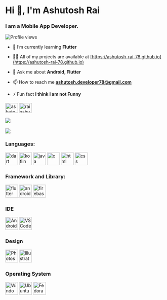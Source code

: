 
<h1 align="left">Hi 👋, I'm Ashutosh Rai</h1>
<h3 align="left">I am a Mobile App Developer.</h3>


![Profile views](https://gpvc.arturio.dev/ashutosh-rai-78)

<!-- <p align="left"> <a href="https://github.com/ryo-ma/github-profile-trophy"><img src="https://github-profile-trophy.vercel.app/?username=ashutosh-rai-78&theme=dark" alt="ashutosh-rai-78" /></a> </p> -->

<!-- <p align="left"> <a href="https://twitter.com/ashutosh_rai_78" target="_blank"><img src="https://img.shields.io/twitter/follow/ashutosh_rai_78?logo=twitter&style=for-the-badge&theme=dark" alt="ashutosh_rai_78" /></a> </p> -->


- 🌱 I’m currently learning **Flutter**

- 👨‍💻 All of my projects are available at [https://ashutosh-rai-78.github.io](https://ashutosh-rai-78.github.io)

- 💬 Ask me about **Android, Flutter**

- 📫 How to reach me **ashutosh.developer78@gmail.com**

- ⚡ Fun fact **I think I am not Funny**
<p align="left">
<a href="https://www.linkedin.com/in/ashutosh-rai78" target="_blank">
  <img src="https://cdn.jsdelivr.net/gh/devicons/devicon/icons/linkedin/linkedin-original.svg" alt="ashutosh rai" height="30"          width="40" /></a>
<!-- <a href="https://stackoverflow.com/users/12134847/ashutosh-rai-78" target="_blank">
  <img src="https://raw.githubusercontent.com/rahuldkjain/github-profile-readme-generator/master/src/images/icons/Social/stack-overflow.svg" alt="ashutosh-rai-78" height="30" width="40" /></a> -->
<a href="https://twitter.com/raiashutosh18" target="_blank">
  <img src="https://cdn.jsdelivr.net/gh/devicons/devicon/icons/twitter/twitter-original.svg" alt="raiashutosh18" height="30" width="40" /></a>
<!-- <a href="https://www.hackerrank.com/ashutosh_develo2" target="_blank">
  <img src="https://raw.githubusercontent.com/rahuldkjain/github-profile-readme-generator/master/src/images/icons/Social/hackerrank.svg" alt="ashutosh_develo2" height="30" width="40" /></a> -->
</p>
<a href="https://github.com/ashutosh-rai-78">
  <img align="center" src="https://github-readme-stats.vercel.app/api?username=ashutosh-rai-78&count_private=true&theme=dark" />
</a>
<br/>
<br/>
<a href="https://github.com/ashutosh-rai-78">
  <img align="center" src="https://github-readme-stats.vercel.app/api/top-langs/?username=ashutosh-rai-78&layout=compact&theme=dark&langs_count=4&hide=php,javascript," />
</a>

<h3 align="left">Languages:</h3>
<p align="left"> 
 <img src="https://cdn.jsdelivr.net/gh/devicons/devicon/icons/dart/dart-original.svg" alt="dart" width="40" height="40"/>
 <img src="https://cdn.jsdelivr.net/gh/devicons/devicon/icons/kotlin/kotlin-original.svg" alt="kotlin" width="40" height="40"/>
 <img src="https://cdn.jsdelivr.net/gh/devicons/devicon/icons/java/java-original.svg" alt="java" width="40" height="40"/>
 <img src="https://cdn.jsdelivr.net/gh/devicons/devicon/icons/c/c-original.svg" alt="c" width="40" height="40"/>
 <img src="https://cdn.jsdelivr.net/gh/devicons/devicon/icons/html5/html5-original.svg" alt="html" width="40" height="40"/>
 <img src="https://cdn.jsdelivr.net/gh/devicons/devicon/icons/css3/css3-original.svg" alt="css" width="40" height="40"/>
</p>

<h3 align="left">Framework and Library:</h3>
<p align="left"> 
<a href="https://flutter.dev" target="_blank" rel="noreferrer"> 
 <img src="https://cdn.jsdelivr.net/gh/devicons/devicon/icons/flutter/flutter-original.svg" alt="flutter" width="40" height="40"/> </a> 
<a href="https://developer.android.com" target="_blank" rel="noreferrer"> <img src="https://cdn.jsdelivr.net/gh/devicons/devicon/icons/android/android-plain.svg" alt="android" width="40" height="40"/> </a> 
<a href="https://firebase.google.com/" target="_blank" rel="noreferrer"> 
  <img src="https://cdn.jsdelivr.net/gh/devicons/devicon/icons/firebase/firebase-plain.svg" alt="firebase" width="40" height="40"/> </a>
</p>

<h3 align="left">IDE</h3>
<p align="left">
  <img src="https://cdn.jsdelivr.net/gh/devicons/devicon/icons/androidstudio/androidstudio-original.svg" alt="Android Studio" width="40" height="40"/>
  <img src="https://cdn.jsdelivr.net/gh/devicons/devicon/icons/vscode/vscode-original.svg" alt="VS Code" width="40" height="40"/>  
</p>

<h3 align="left">Design</h3>
<p align="left">
  <img src="https://cdn.jsdelivr.net/gh/devicons/devicon/icons/photoshop/photoshop-plain.svg" alt="Photoshop" width="40" height="40"/>
  <img src="https://cdn.jsdelivr.net/gh/devicons/devicon/icons/illustrator/illustrator-plain.svg" alt="Illustrator" width="40" height="40"/>  
</p>

<h3 align="left">Operating System</h3>
<p align="left">
  <img src="https://cdn.jsdelivr.net/gh/devicons/devicon/icons/windows8/windows8-original.svg" alt="Windows" width="40" height="40"/>
  <img src="https://cdn.jsdelivr.net/gh/devicons/devicon/icons/ubuntu/ubuntu-plain.svg" alt="Ubuntu" width="40" height="40"/>           
  <img src="https://cdn.jsdelivr.net/gh/devicons/devicon/icons/fedora/fedora-original.svg" alt="Fedora" width="40" height="40"/>      
</p>

<!-- README UPDATED -->
<!-- ![MasterHead](https://media-exp1.licdn.com/dms/image/C4D16AQF44xHI-jZIgw/profile-displaybackgroundimage-shrink_350_1400/0/1660488321161?e=1666828800&v=beta&t=vVO9L8IKofHegiNXFaOGOjWVUWOshG6IK2Ex5jCmP7k) -->
